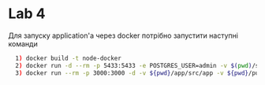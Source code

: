 # Lab 4

Для запуску application'a через docker потрібно запустити наступні команди

```sh
  1) docker build -t node-docker 
  2) docker run -d --rm -p 5433:5433 -e POSTGRES_USER=admin -v $(pwd)/sql:/sql --name nd-db postgres:9.6 
  3) docker run --rm -p 3000:3000 -d -v ${pwd}/app/src/app -v ${pwd}/public/src/public --link nd-db --name nd-app node-docker
```

